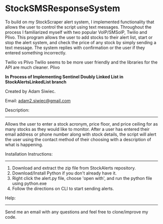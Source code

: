 # StockSMSResponseSystem

To build on my StockScraper alert system, I implemented functionality that allows the user to control the script using text messages. Throughout the process I familiarized 
myself with two popular VoIP/SMSoIP, Twilio and Plivo. This program allows the user to add stocks to their alert list, start or stop the alert system, and check the 
price of any stock by simply sending a text message. The system replies with confirmation or the user if they entered something incorrectly. 



Twilio vs Plivo
Twilio seems to be more user friendly and the libraries for the API are much cleaner.
Plivo 


**In Process of Implementing Sentinel Doubly Linked List in StockAlertsLinkedList branch**

Created by Adam Siwiec.

Email: adam2.siwiec@gmail.com


Description:
**************************************************
Allows the user to enter a stock acronym, price floor, and price ceiling for as many stocks as they would like to monitor. After a user has entered their email address or phone number along with stock details, the script will alert the user using the contact method of their choosing with a description of what is happening. 

Installation Instructions:
**************************************************
1. Download and extract the zip file from StockAlerts repository. 
2. Download/Install Python if you don't already have it. 
3. Right click the alert.py file, choose 'open with', and run the python file using python.exe
4. Follow the directions on CLI to start sending alerts. 

Help:
**************************************************
Send me an email with any questions and feel free to clone/improve my code. 
